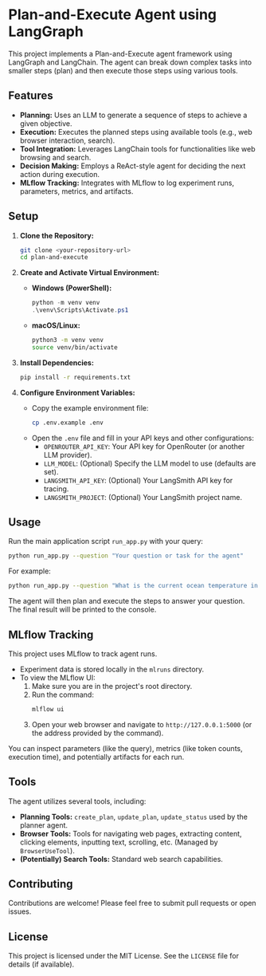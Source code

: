# Plan-and-Execute Agent using LangGraph

This project implements a Plan-and-Execute agent framework using LangGraph and LangChain. The agent can break down complex tasks into smaller steps (plan) and then execute those steps using various tools.

## Features

- **Planning:** Uses an LLM to generate a sequence of steps to achieve a given objective.
- **Execution:** Executes the planned steps using available tools (e.g., web browser interaction, search).
- **Tool Integration:** Leverages LangChain tools for functionalities like web browsing and search.
- **Decision Making:** Employs a ReAct-style agent for deciding the next action during execution.
- **MLflow Tracking:** Integrates with MLflow to log experiment runs, parameters, metrics, and artifacts.

## Setup

1.  **Clone the Repository:**

    ```bash
    git clone <your-repository-url>
    cd plan-and-execute
    ```

2.  **Create and Activate Virtual Environment:**

    - **Windows (PowerShell):**
      ```powershell
      python -m venv venv
      .\venv\Scripts\Activate.ps1
      ```
    - **macOS/Linux:**
      ```bash
      python3 -m venv venv
      source venv/bin/activate
      ```

3.  **Install Dependencies:**

    ```bash
    pip install -r requirements.txt
    ```

4.  **Configure Environment Variables:**
    - Copy the example environment file:
      ```bash
      cp .env.example .env
      ```
    - Open the `.env` file and fill in your API keys and other configurations:
      - `OPENROUTER_API_KEY`: Your API key for OpenRouter (or another LLM provider).
      - `LLM_MODEL`: (Optional) Specify the LLM model to use (defaults are set).
      - `LANGSMITH_API_KEY`: (Optional) Your LangSmith API key for tracing.
      - `LANGSMITH_PROJECT`: (Optional) Your LangSmith project name.

## Usage

Run the main application script `run_app.py` with your query:

```bash
python run_app.py --question "Your question or task for the agent"
```

For example:

```bash
python run_app.py --question "What is the current ocean temperature in Yokohama?"
```

The agent will then plan and execute the steps to answer your question. The final result will be printed to the console.

## MLflow Tracking

This project uses MLflow to track agent runs.

- Experiment data is stored locally in the `mlruns` directory.
- To view the MLflow UI:
  1.  Make sure you are in the project's root directory.
  2.  Run the command:
      ```bash
      mlflow ui
      ```
  3.  Open your web browser and navigate to `http://127.0.0.1:5000` (or the address provided by the command).

You can inspect parameters (like the query), metrics (like token counts, execution time), and potentially artifacts for each run.

## Tools

The agent utilizes several tools, including:

- **Planning Tools:** `create_plan`, `update_plan`, `update_status` used by the planner agent.
- **Browser Tools:** Tools for navigating web pages, extracting content, clicking elements, inputting text, scrolling, etc. (Managed by `BrowserUseTool`).
- **(Potentially) Search Tools:** Standard web search capabilities.

## Contributing

Contributions are welcome! Please feel free to submit pull requests or open issues.

## License

This project is licensed under the MIT License. See the `LICENSE` file for details (if available).
